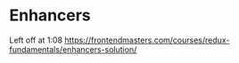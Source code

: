 # Enhancers

Left off at 1:08
<https://frontendmasters.com/courses/redux-fundamentals/enhancers-solution/>
